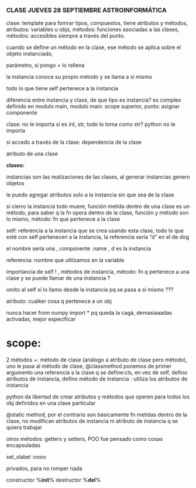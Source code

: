 ### CLASE JUEVES 28 SEPTIEMBRE ASTROINFORMÁTICA


clase: template para fomrar tipos,
compuestos, tiene atributos y métodos,
atributos: variables u objs,
métodos: funciones asociadas a las clases,
métodos: accesibles siempre a través del punto.

cuando se define un método en la clase, ese método se aplica sobre el objeto instanciado,

parámetro, si pongo = lo rellena

la instancia conoce su propio método y se llama a sí mismo

todo lo que tiene self pertenece a la instancia

diferencia entre instancia y clase,
de que tipo es instancia? es complex definido en modulo main,
modulo main: scope superior,
punto: asignar componente

clase: no le importa si es int, str, todo lo toma como str? python no le importa

si accedo a través de la clase: dependencia de la clase

atributo de una clase 


**clases:**

instancias son las realizaciones de las clases,
al generar instancias genero objetos

le puedo agregar atributos solo a la instancia sin que sea de la clase 

si cierro la instancia todo muere, 
función metida dentro de una clase es un método, para saber q la fn opera dentro de la clase,
función y método son lo mismo, método: fn que pertenece a la clase

self: referencia a la instancia que se crea usando esta clase, 
todo lo que esté con self pertenecen a la instancia,
la referencia sería “d” en el de dog 

el nombre sería una ,
componente .name ,
d es la instancia


referencia: nombre que utilizamos en la variable

importancia de self ! ,
métodos de instancia, 
método: fn q pertenece a una clase y se puede llamar de una instancia ?

omito al self si lo llamo desde la instancia pq se pasa a si mismo ???

atributo: cualker cosa q pertenece a un obj

nunca hacer from numpy import * pq queda la cagá,
demasiaaadas activadas,
mejor especificar

# scope: 

2 métodos +: método de clase (análogo a atributo de clase pero método), uno le pasa al método de clase, @classmethod ponemos de primer argumento una referencia a la clase q se define:cls, en vez de self, 
defino atributos de instancia,
defino método de instancia : utiliza los atributos de instancia

python da libertad de crear atributos y métodos que operen para todos los obj definidos en una clase particular

@static method, por el contrario son básicamente fn metidas dentro de la clase, no modifican atributos de instancia ni atributo de instancia q se quiera trabajar

otros métodos: getters y setters,
POO fue pensado como cosas encapsuladas

set_xlabel :oooo

privados, para no romper nada

constructor %__init__% 
destructor %__del__%